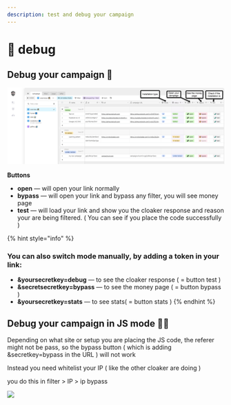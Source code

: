 ```yaml
---
description: test and debug your campaign
---
```


# 🧪 debug

## Debug your campaign 🧪

![](../../.gitbook/assets/buttons%20%281%29.png)

**Buttons**

* **open** — will open your link normally
* **bypass** — will open your link and bypass any filter, you will see money page
* **test** — will load your link and show you the cloaker response and reason your are being filtered. \( You can see if you place the code successfully \) 

{% hint style="info" %}
### You can also switch mode manually, by adding a token in your link:

* **&yoursecretkey=debug** — to see the cloaker response \( = button test \)
* **&secretsecretkey=bypass** — to see the money page  \( = button bypass \)
* **&yoursecretkey=stats** — to see stats\( = button stats \)
{% endhint %}

## Debug your campaign in JS mode 📎🧪

Depending on what site or setup you are placing the JS code, the referer might not be pass, so the bypass button \( which is adding &secretkey=bypass in the URL \) will not work

Instead you need whitelist your IP \( like the other cloaker are doing \)

you do this in filter &gt; IP &gt; ip bypass

![](../../.gitbook/assets/cleanshot-2020-10-22-at-16.12.39-2x.png)

## 


